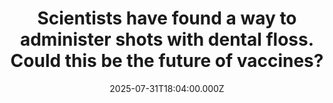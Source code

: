 ---
title: "Scientists have found a way to administer shots with dental floss. Could this be the future of vaccines?"
date: 2025-07-31T18:04:00.000Z
category: Human Kindness
externalLink: "https://www.goodgoodgood.co/articles/dental-floss-flu-covid-vaccines"
image: ""
excerpt: "In lab mice trials, researchers found the vaccine delivery method to provide a “far superior” antibody response compared to nasal sprays.…"
---